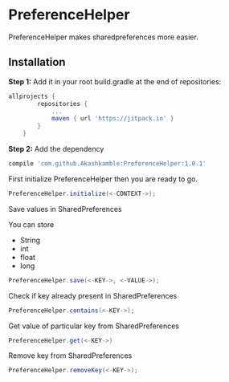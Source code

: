 # PreferenceHelper

PreferenceHelper makes sharedpreferences more easier.

## Installation
**Step 1:** Add it in your root build.gradle at the end of repositories:
```gradle
allprojects {
		repositories {
			...
			maven { url 'https://jitpack.io' }
		}
	}
```
**Step 2:** Add the dependency


```gradle
compile 'com.github.Akashkamble:PreferenceHelper:1.0.1'
```

First initialize PreferenceHelper then you are ready to go.

```Java
PreferenceHelper.initialize(<-CONTEXT->);
```

Save values in SharedPreferences

You can store 
- String
- int
- float
- long

```Java
PreferenceHelper.save(<-KEY->, <-VALUE->);
```

Check if key already present in SharedPreferences
```Java
PreferenceHelper.contains(<-KEY->);
```

Get value of particular key from SharedPreferences
```Java
PreferenceHelper.get(<-KEY->)
```

Remove key from SharedPreferences
```Java
PreferenceHelper.removeKey(<-KEY->);
```
